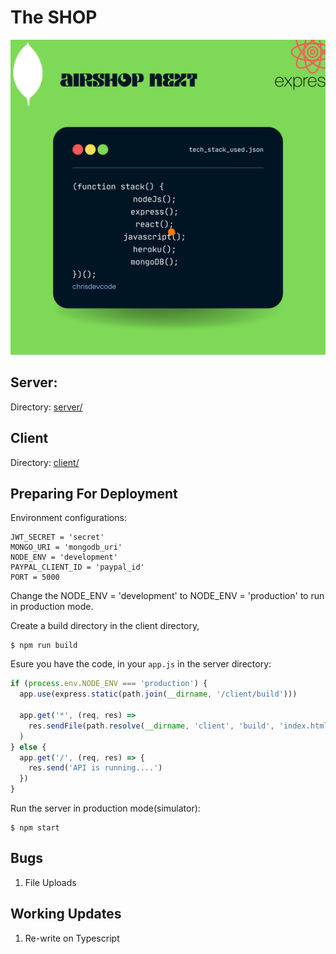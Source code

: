 # The SHOP

![banner](airshopNext.png)

## Server:

Directory: [server/](/server/)

## Client

Directory: [client/](/client/)

## Preparing For Deployment

Environment configurations:

```env
JWT_SECRET = 'secret'
MONGO_URI = 'mongodb_uri'
NODE_ENV = 'development'
PAYPAL_CLIENT_ID = 'paypal_id'
PORT = 5000
```

Change the NODE_ENV = 'development' to NODE_ENV = 'production' to run in production mode.

Create a build directory in the client directory,

    $ npm run build

Esure you have the code, in your `app.js` in the server directory:

```js
if (process.env.NODE_ENV === 'production') {
  app.use(express.static(path.join(__dirname, '/client/build')))

  app.get('*', (req, res) =>
    res.sendFile(path.resolve(__dirname, 'client', 'build', 'index.html'))
  )
} else {
  app.get('/', (req, res) => {
    res.send('API is running....')
  })
}
```

Run the server in production mode(simulator):

    $ npm start



## Bugs

1. File Uploads

## Working Updates

1. Re-write on Typescript
